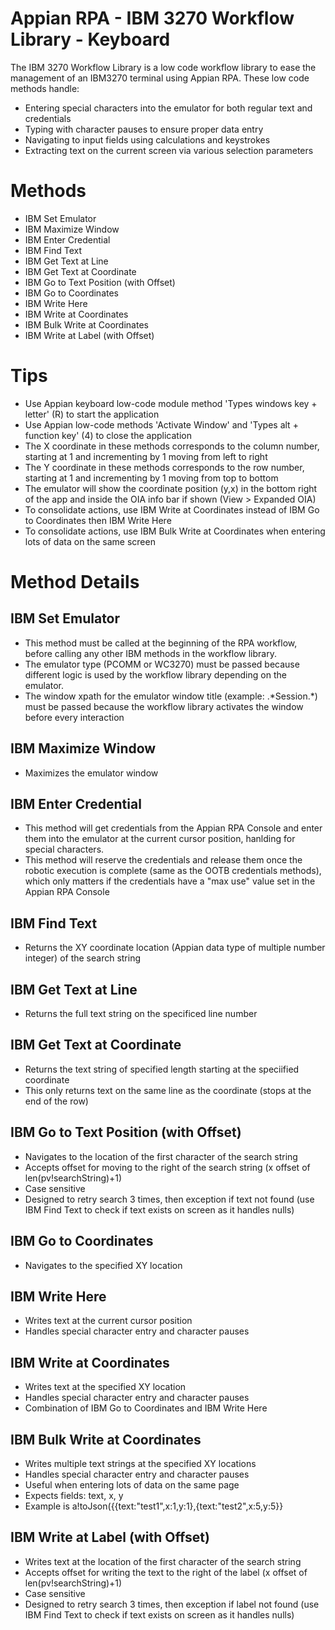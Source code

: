 # Appian RPA - IBM 3270 Workflow Library - Keyboard

The IBM 3270 Workflow Library is a low code workflow library to ease the management of an IBM3270 terminal using Appian RPA. These low code methods handle:
  - Entering special characters into the emulator for both regular text and credentials
  - Typing with character pauses to ensure proper data entry
  - Navigating to input fields using calculations and keystrokes
  - Extracting text on the current screen via various selection parameters

# Methods

  - IBM Set Emulator
  - IBM Maximize Window
  - IBM Enter Credential 
  - IBM Find Text
  - IBM Get Text at Line
  - IBM Get Text at Coordinate
  - IBM Go to Text Position (with Offset)
  - IBM Go to Coordinates
  - IBM Write Here
  - IBM Write at Coordinates
  - IBM Bulk Write at Coordinates
  - IBM Write at Label (with Offset)

# Tips

  - Use Appian keyboard low-code module method 'Types windows key + letter' (R) to start the application
  - Use Appian low-code methods 'Activate Window' and 'Types alt + function key' (4) to close the application
  - The X coordinate in these methods corresponds to the column number, starting at 1 and incrementing by 1 moving from left to right
  - The Y coordinate in these methods corresponds to the row number, starting at 1 and incrementing by 1 moving from top to bottom
  - The emulator will show the coordinate position (y,x) in the bottom right of the app and inside the OIA info bar if shown (View > Expanded OIA)
  - To consolidate actions, use IBM Write at Coordinates instead of IBM Go to Coordinates then IBM Write Here
  - To consolidate actions, use IBM Bulk Write at Coordinates when entering lots of data on the same screen

# Method Details

## IBM Set Emulator
  - This method must be called at the beginning of the RPA workflow, before calling any other IBM methods in the workflow library.
  - The emulator type (PCOMM or WC3270) must be passed because different logic is used by the workflow library depending on the emulator.
  - The window xpath for the emulator window title (example: .\*Session.\*) must be passed because the workflow library activates the window before every interaction

## IBM Maximize Window
  - Maximizes the emulator window
  
## IBM Enter Credential
  - This method will get credentials from the Appian RPA Console and enter them into the emulator at the current cursor position, hanlding for special characters.
  - This method will reserve the credentials and release them once the robotic execution is complete (same as the OOTB credentials methods), which only matters if the credentials have a "max use" value set in the Appian RPA Console

## IBM Find Text
  - Returns the XY coordinate location (Appian data type of multiple number integer) of the search string

## IBM Get Text at Line
  - Returns the full text string on the specificed line number

## IBM Get Text at Coordinate
  - Returns the text string of specified length starting at the speciified coordinate
  - This only returns text on the same line as the coordinate (stops at the end of the row)

## IBM Go to Text Position (with Offset)
  - Navigates to the location of the first character of the search string
  - Accepts offset for moving to the right of the search string (x offset of len(pv!searchString)+1)
  - Case sensitive
  - Designed to retry search 3 times, then exception if text not found (use IBM Find Text to check if text exists on screen as it handles nulls)

## IBM Go to Coordinates
  - Navigates to the specified XY location

## IBM Write Here
  - Writes text at the current cursor position
  - Handles special character entry and character pauses

## IBM Write at Coordinates
  - Writes text at the specified XY location
  - Handles special character entry and character pauses
  - Combination of IBM Go to Coordinates and IBM Write Here

## IBM Bulk Write at Coordinates
  - Writes multiple text strings at the specified XY locations
  - Handles special character entry and character pauses
  - Useful when entering lots of data on the same page
  - Expects fields: text, x, y
  - Example is a!toJson({{text:"test1",x:1,y:1},{text:"test2",x:5,y:5}}

## IBM Write at Label (with Offset)
  - Writes text at the location of the first character of the search string
  - Accepts offset for writing the text to the right of the label (x offset of len(pv!searchString)+1)
  - Case sensitive
  - Designed to retry search 3 times, then exception if label not found (use IBM Find Text to check if text exists on screen as it handles nulls)
